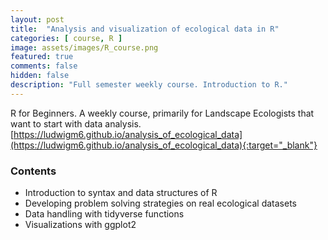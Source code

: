```yaml
---
layout: post
title:  "Analysis and visualization of ecological data in R"
categories: [ course, R ]
image: assets/images/R_course.png
featured: true
comments: false
hidden: false
description: "Full semester weekly course. Introduction to R."
---
```



R for Beginners. A weekly course, primarily for Landscape Ecologists that want to start with data analysis. [https://ludwigm6.github.io/analysis_of_ecological_data](https://ludwigm6.github.io/analysis_of_ecological_data){:target="_blank"}

### Contents

* Introduction to syntax and data structures of R
* Developing problem solving strategies on real ecological datasets
* Data handling with tidyverse functions
* Visualizations with ggplot2





